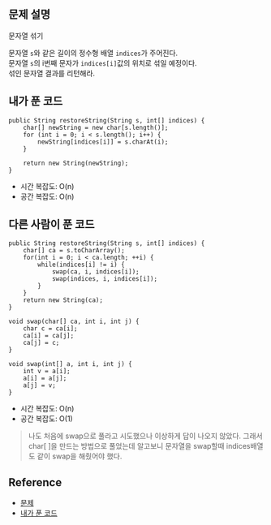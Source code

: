 ## 문제 설명
문자열 섞기

문자열 ```s```와 같은 길이의 정수형 배열 ```indices```가 주어진다.   
문자열 ```s```의 i번째 문자가 ```indices[i]```값의 위치로 섞일 예정이다.   
섞인 문자열 결과를 리턴해라.

## 내가 푼 코드
```
public String restoreString(String s, int[] indices) {
    char[] newString = new char[s.length()];
    for (int i = 0; i < s.length(); i++) {
        newString[indices[i]] = s.charAt(i);
    }
    
    return new String(newString);
}
```
* 시간 복잡도: O(n)
* 공간 복잡도: O(n)

## 다른 사람이 푼 코드
```
public String restoreString(String s, int[] indices) {
    char[] ca = s.toCharArray();
    for(int i = 0; i < ca.length; ++i) {
        while(indices[i] != i) {
            swap(ca, i, indices[i]);
            swap(indices, i, indices[i]);
        }
    }
    return new String(ca);
}

void swap(char[] ca, int i, int j) {
    char c = ca[i];
    ca[i] = ca[j];
    ca[j] = c;
}

void swap(int[] a, int i, int j) {
    int v = a[i];
    a[i] = a[j];
    a[j] = v;
}
```
* 시간 복잡도: O(n)
* 공간 복잡도: O(1)
> 나도 처음에 swap으로 풀라고 시도했으나 이상하게 답이 나오지 않았다. 그래서 char[ ]을 만드는 방법으로 풀었는데 알고보니 문자열을 swap할때 indices배열도 같이 swap을 해줬어야 했다.

## Reference
* [문제](https://leetcode.com/problems/shuffle-string/)
* [내가 푼 코드](https://github.com/smpark1020/leetcode-practice/blob/master/src/leetcode/sort/Q1528.java)